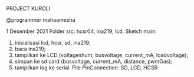 PROJECT KUROLI

@programmer mahaamesha


1 Desember 2021
Folder src: hcsr04, ina219, lcd.
Sketch main:
  1. inisialisasi lcd, hcsr, sd, ina219;
  2. baca ina219;
  3. tampilkan ke LCD (voltageshunt, busvoltage, current_mA, loadvoltage);
  4. simpan ke sd card (busvoltage, current_mA, distance, pwmGas);
  5. tampilkan log ke serial.
File PinConnection: SD, LCD, HCSR
